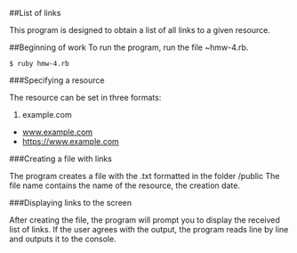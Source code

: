 ##List of links

This program is designed to obtain a list of all links to a given resource.

##Beginning of work
To run the program, run the file ~hmw-4.rb.

```
$ ruby hmw-4.rb
```

###Specifying a resource

The resource can be set in three formats:
1. example.com
- www.example.com
- https://www.example.com


###Creating a file with links

The program creates a file with the .txt formatted in the folder /public
The file name contains the name of the resource, the creation date.

###Displaying links to the screen

After creating the file, the program will prompt you to display the received list of links.
If the user agrees with the output, the program reads line by line and outputs it to the console.

